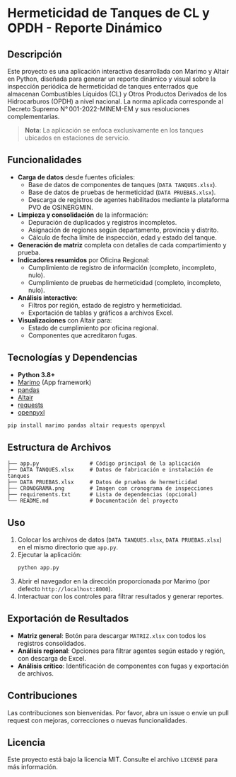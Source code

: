 # Hermeticidad de Tanques de CL y OPDH - Reporte Dinámico

## Descripción
Este proyecto es una aplicación interactiva desarrollada con Marimo y Altair en Python, diseñada para generar un reporte dinámico y visual sobre la inspección periódica de hermeticidad de tanques enterrados que almacenan Combustibles Líquidos (CL) y Otros Productos Derivados de los Hidrocarburos (OPDH) a nivel nacional. La norma aplicada corresponde al Decreto Supremo N° 001-2022-MINEM-EM y sus resoluciones complementarias.

> **Nota**: La aplicación se enfoca exclusivamente en los tanques ubicados en estaciones de servicio.

## Funcionalidades

- **Carga de datos** desde fuentes oficiales:
  - Base de datos de componentes de tanques (`DATA TANQUES.xlsx`).
  - Base de datos de pruebas de hermeticidad (`DATA PRUEBAS.xlsx`).
  - Descarga de registros de agentes habilitados mediante la plataforma PVO de OSINERGMIN.
- **Limpieza y consolidación** de la información:
  - Depuración de duplicados y registros incompletos.
  - Asignación de regiones según departamento, provincia y distrito.
  - Cálculo de fecha límite de inspección, edad y estado del tanque.
- **Generación de matriz** completa con detalles de cada compartimiento y prueba.
- **Indicadores resumidos** por Oficina Regional:
  - Cumplimiento de registro de información (completo, incompleto, nulo).
  - Cumplimiento de pruebas de hermeticidad (completo, incompleto, nulo).
- **Análisis interactivo**:
  - Filtros por región, estado de registro y hermeticidad.
  - Exportación de tablas y gráficos a archivos Excel.
- **Visualizaciones** con Altair para:
  - Estado de cumplimiento por oficina regional.
  - Componentes que acreditaron fugas.

## Tecnologías y Dependencias

- **Python 3.8+**
- [Marimo](https://pypi.org/project/marimo/) (App framework)
- [pandas](https://pandas.pydata.org/)
- [Altair](https://altair-viz.github.io/)
- [requests](https://docs.python-requests.org/)
- [openpyxl](https://openpyxl.readthedocs.io/)

```bash
pip install marimo pandas altair requests openpyxl
```

## Estructura de Archivos

```plaintext
├── app.py                # Código principal de la aplicación
├── DATA TANQUES.xlsx     # Datos de fabricación e instalación de tanques
├── DATA PRUEBAS.xlsx     # Datos de pruebas de hermeticidad
├── CRONOGRAMA.png        # Imagen con cronograma de inspecciones
├── requirements.txt      # Lista de dependencias (opcional)
└── README.md             # Documentación del proyecto
```

## Uso

1. Colocar los archivos de datos (`DATA TANQUES.xlsx`, `DATA PRUEBAS.xlsx`) en el mismo directorio que `app.py`.
2. Ejecutar la aplicación:
   ```bash
   python app.py
   ```
3. Abrir el navegador en la dirección proporcionada por Marimo (por defecto `http://localhost:8000`).
4. Interactuar con los controles para filtrar resultados y generar reportes.

## Exportación de Resultados

- **Matriz general**: Botón para descargar `MATRIZ.xlsx` con todos los registros consolidados.
- **Análisis regional**: Opciones para filtrar agentes según estado y región, con descarga de Excel.
- **Análisis crítico**: Identificación de componentes con fugas y exportación de archivos.

## Contribuciones

Las contribuciones son bienvenidas. Por favor, abra un issue o envíe un pull request con mejoras, correcciones o nuevas funcionalidades.

## Licencia

Este proyecto está bajo la licencia MIT. Consulte el archivo `LICENSE` para más información.
